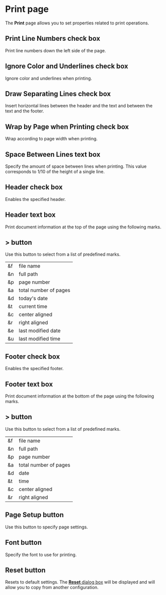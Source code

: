 # Print page

The **Print** page allows you to set properties related to print
operations.

## Print Line Numbers check box

Print line numbers down the left side of the page.

## Ignore Color and Underlines check box

Ignore color and underlines when printing.

## Draw Separating Lines check box

Insert horizontal lines between the header and the text and between the text
and the footer.

## Wrap by Page when Printing check box

Wrap according to page width when printing.

## Space Between Lines text box

Specify the amount of space between lines when printing. This value
corresponds to 1/10 of the height of a single line.

## Header check box

Enables the specified header.

## Header text box

Print document information at the top of the page using the following marks.

## \> button

Use this button to select from a list of predefined marks.

|     |     |
| --- | --- |
| &f | file name |
| &n | full path |
| &p | page number |
| &a | total number of pages |
| &d | today's date |
| &t | current time |
| &c | center aligned |
| &r | right aligned |
| &e | last modified date |
| &u | last modified time |

## Footer check box

Enables the specified footer.

## Footer text box

Print document information at the bottom of the page using the following
marks.

## \> button

Use this button to select from a list of predefined marks.

|     |     |
| --- | --- |
| &f | file name |
| &n | full path |
| &p | page number |
| &a | total number of pages |
| &d | date |
| &t | time |
| &c | center aligned |
| &r | right aligned |

## Page Setup button

Use this button to specify page settings.

## Font button

Specify the font to use for printing.

## Reset button

Resets to default settings. The
[**Reset** dialog box](../reset/index) will be displayed
and will allow you to copy from another configuration.

